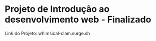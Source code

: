 # Projeto de Introdução ao desenvolvimento web - Finalizado

Link do Projeto: whimsical-clam.surge.sh
